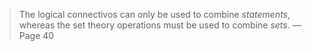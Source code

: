 > The logical connectivos can only be used to combine *statements*, whereas the set theory operations must be used to combine *sets*.
 — Page 40